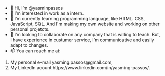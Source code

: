 - 👋 Hi, I’m @yasminpassos
- 👀 I’m interested in work as a intern.
- 🌱 I’m currently learning programming language, like HTML. CSS, JavaScript, SQL. And I'm making my own website and working on other personal projetcts.
- 💞️ I’m looking to collaborate on any company that is willing to teach. But, I have experience in custumer service, I'm communicative and easily adapt to changes. 
- 📫 You can reach me at:
<ol>
  <li>My personal e-mail yasming.passos@gmail.com,</li>
  <li>My LinkedIn acount:https://www.linkedin.com/in/yasming-passos/. </li>

  <!---
yasminpassos/yasminpassos is a ✨ special ✨ repository because its `README.md` (this file) appears on your GitHub profile.
You can click the Preview link to take a look at your changes.
--->
